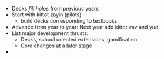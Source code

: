 - Decks _fill holes_ from previous years
- Start with kittot zayin (pilots)
	- build decks corresponding to textbooks
- Advance from year to year: Next year add kittot vav and yud
- List major development thrusts:
	- Decks, school oriented extensions, gamification.
	- Core changes at a later stage
-